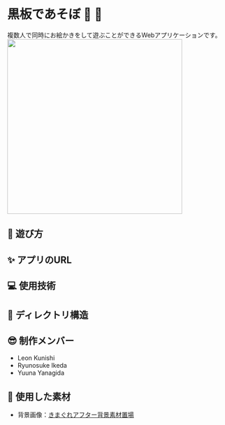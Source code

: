 # 黒板であそぼ &#x1f3eb;  &#x1f3a8;
複数人で同時にお絵かきをして遊ぶことができるWebアプリケーションです。<br>
<image src="./oekakiChat/static/images/OGP.png" width="400px">

## &#x1f973; 遊び方

## 	&#x2728; アプリのURL

## &#x1f4bb; 使用技術

## &#x1f331; ディレクトリ構造

## &#x1f60e; 制作メンバー
- Leon Kunishi
- Ryunosuke Ikeda
- Yuuna Yanagida

## &#x1f647; 使用した素材
- 背景画像：[きまぐれアフター背景素材置場](https://k-after.at.webry.info/)
